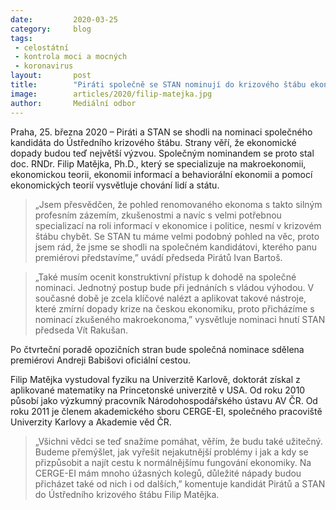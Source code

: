 ```yaml
---
date:         2020-03-25
category:     blog
tags:         
 - celostátní 
 - kontrola moci a mocných 
 - koronavirus
layout:       post
title:        "Piráti společně se STAN nominují do krizového štábu ekonoma Filipa Matějku"
image:        articles/2020/filip-matejka.jpg
author:       Mediální odbor
--- 
```



 

Praha, 25. března 2020 – Piráti a STAN se shodli na nominaci společného kandidáta do Ústředního krizového štábu. Strany věří, že ekonomické dopady budou teď největší výzvou. Společným nominandem se proto stal doc. RNDr. Filip Matějka, Ph.D., který se specializuje na makroekonomii, ekonomickou teorii, ekonomii informací a behaviorální ekonomii a pomocí ekonomických teorií vysvětluje chování lidí a státu. 

> „Jsem přesvědčen, že pohled renomovaného ekonoma s takto silným profesním zázemím, zkušenostmi a navíc s velmi potřebnou specializací na roli informací v ekonomice i politice, nesmí v krizovém štábu chybět. Se STAN tu máme velmi podobný pohled na věc, proto jsem rád, že jsme se shodli na společném kandidátovi, kterého panu premiérovi představíme,” uvádí předseda Pirátů Ivan Bartoš.

> „Také musím ocenit konstruktivní přístup k dohodě na společné nominaci. Jednotný postup bude při jednáních s vládou výhodou. V současné době je zcela klíčové nalézt a aplikovat takové nástroje, které zmírní dopady krize na českou ekonomiku, proto přicházíme s nominací zkušeného makroekonoma,” vysvětluje nominaci hnutí STAN předseda Vít Rakušan.

Po čtvrteční poradě opozičních stran bude společná nominace sdělena premiérovi Andreji Babišovi oficiální cestou.

Filip Matějka vystudoval fyziku na Univerzitě Karlově, doktorát získal z aplikované matematiky na Princetonské univerzitě v USA. Od roku 2010 působí jako výzkumný pracovník Národohospodářského ústavu AV ČR. Od roku 2011 je členem akademického sboru CERGE-EI, společného pracoviště Univerzity Karlovy a Akademie věd ČR. 

> „Všichni vědci se teď snažíme pomáhat, věřím, že budu také užitečný. Budeme přemýšlet, jak vyřešit nejakutnější problémy i jak a kdy se přizpůsobit a najít cestu k normálnějšímu fungování ekonomiky. Na CERGE-EI mám mnoho úžasných kolegů, důležité nápady budou přicházet také od nich i od dalších,” komentuje kandidát Pirátů a STAN do Ústředního krizového štábu Filip Matějka. 

